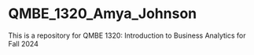 # QMBE_1320_Amya_Johnson
This is a repository for QMBE 1320: Introduction to Business Analytics for Fall 2024
